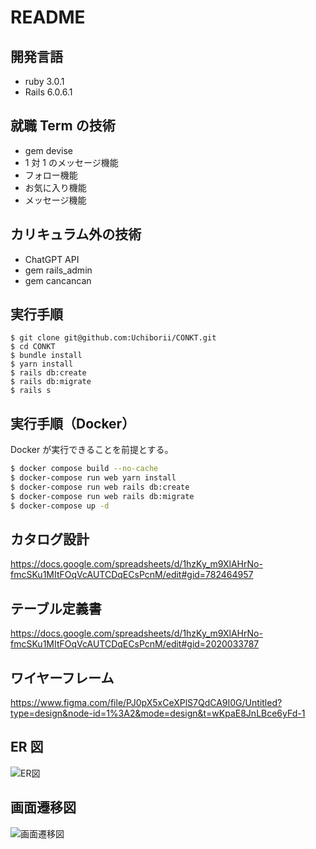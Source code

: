 # README

## 開発言語

- ruby 3.0.1
- Rails 6.0.6.1

## 就職 Term の技術

- gem devise
- 1 対 1 のメッセージ機能
- フォロー機能
- お気に入り機能
- メッセージ機能

## カリキュラム外の技術

- ChatGPT API
- gem rails_admin
- gem cancancan

## 実行手順

```
$ git clone git@github.com:Uchiborii/CONKT.git
$ cd CONKT
$ bundle install
$ yarn install
$ rails db:create
$ rails db:migrate
$ rails s
```

## 実行手順（Docker）

Docker が実行できることを前提とする。

```bash
$ docker compose build --no-cache
$ docker-compose run web yarn install
$ docker-compose run web rails db:create
$ docker-compose run web rails db:migrate
$ docker-compose up -d
```

## カタログ設計

https://docs.google.com/spreadsheets/d/1hzKy_m9XlAHrNo-fmcSKu1MItFOqVcAUTCDqECsPcnM/edit#gid=782464957

## テーブル定義書

https://docs.google.com/spreadsheets/d/1hzKy_m9XlAHrNo-fmcSKu1MItFOqVcAUTCDqECsPcnM/edit#gid=2020033787

## ワイヤーフレーム

https://www.figma.com/file/PJ0pX5xCeXPlS7QdCA9I0G/Untitled?type=design&node-id=1%3A2&mode=design&t=wKpaE8JnLBce6yFd-1

## ER 図

![ER図](images/ER.png)

## 画面遷移図

![画面遷移図](images/screen_transition.png)
